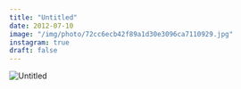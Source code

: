 ```yaml
---
title: "Untitled"
date: 2012-07-10
image: "/img/photo/72cc6ecb42f89a1d30e3096ca7110929.jpg"
instagram: true
draft: false
---
```


![Untitled](/img/photo/72cc6ecb42f89a1d30e3096ca7110929.jpg)

